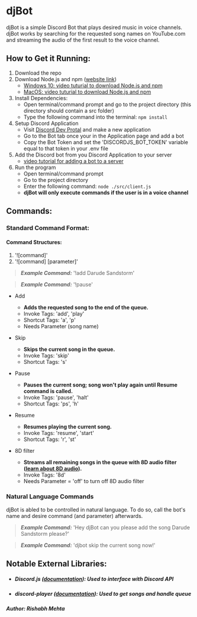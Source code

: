 # djBot
 djBot is a simple Discord Bot that plays desired music in voice channels.
djBot works by searching for the requested song names on YouTube.com and streaming the audio of the first result to the voice channel. 

## How to Get it Running:

1. Download the repo
2. Download Node.js and npm ([website link](https://nodejs.org/en/download/))
    * [Windows 10: video tuturial to download Node.js and npm](https://youtu.be/X-FPCwZFU_8)
    * [MacOS: video tuturial to download Node.js and npm](https://youtu.be/rF1ZHmqvm8I)
3. Install Dependencies:
    * Open terminal/command prompt and go to the project directory (this directory should contain a src folder)
    * Type the following command into the terminal: ``` npm install ```
4. Setup Discord Application
    * Visit [Discord Dev Protal](https://discord.com/developers/applications) and make a new application
    * Go to the Bot tab once your in the Application page and add a bot
    * Copy the Bot Token and set the 'DISCORDJS_BOT_TOKEN' variable equal to that token in your .env file
5. Add the Discord bot from you Discord Application to your server
    * [video tutorial for adding a bot to a server](https://youtu.be/ypSSUTuh6SQ)
6. Run the program
    * Open terminal/command prompt
    * Go to the project directory
    * Enter the following command: ```node ./src/client.js```
    * **djBot will only execute commands if the user is in a voice channel**

## Commands:
### Standard Command Format:

#### Command Structures: 
1. '![command]'
2. '![command] [parameter]'

> **_Example Command:_** '!add Darude Sandstorm'
 
> **_Example Command:_** '!pause'


- Add
  - **Adds the requested song to the end of the queue.**
  - Invoke Tags: 'add', 'play'
  - Shortcut Tags: 'a', 'p'
  - Needs Parameter (song name)

- Skip
  - **Skips the current song in the queue.**
  - Invoke Tags: 'skip'
  - Shortcut Tags: 's'

- Pause
  - **Pauses the current song; song won't play again until Resume command is called.**
  - Invoke Tags: 'pause', 'halt'
  - Shortcut Tags: 'ps', 'h'

- Resume
  - **Resumes playing the current song.**
  - Invoke Tags: 'resume', 'start'
  - Shortcut Tags: 'r', 'st'

- 8D filter
  - **Streams all remaining songs in the queue with 8D audio filter ([learn about 8D audio](https://www.digitaltrends.com/home-theater/what-is-8d-audio/)).**
  - Invoke Tags: '8d'
  - Needs Parameter = 'off' to turn off 8D audio filter


### Natural Language Commands
djBot is abled to be controlled in natural language. To do so, call the bot's name and desire command (and parameter) afterwards.
> **_Example Command:_** 'Hey djBot can you please add the song Darude Sandstorm please?'

> **_Example Command:_** 'djbot skip the current song now!'


## Notable External Libraries:
  - ##### Discord.js ([documentation](https://discord.js.org/#/)): Used to interface with Discord API
  - ##### discord-player ([documentation](https://www.npmjs.com/package/discord-player)): Used to get songs and handle queue

##### Author: Rishabh Mehta
